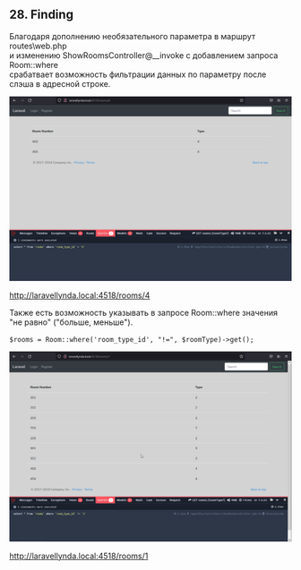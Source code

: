 ## 28. Finding

Благодаря дополнению необязательного параметра в маршрут routes\web.php  
и изменению ShowRoomsController@__invoke c добавлением запроса Room::where  
срабатвает возможность фильтрации данных по параметру после слэша в адресной строке.

<img src="./img/28.0.png" alt="drawing" width="800"/>

http://laravellynda.local:4518/rooms/4

Также есть возможность указывать в запросе Room::where значения "не равно" ("больше, меньше").

    $rooms = Room::where('room_type_id', "!=", $roomType)->get();

<img src="./img/28.1.png" alt="drawing" width="800"/>

http://laravellynda.local:4518/rooms/1
